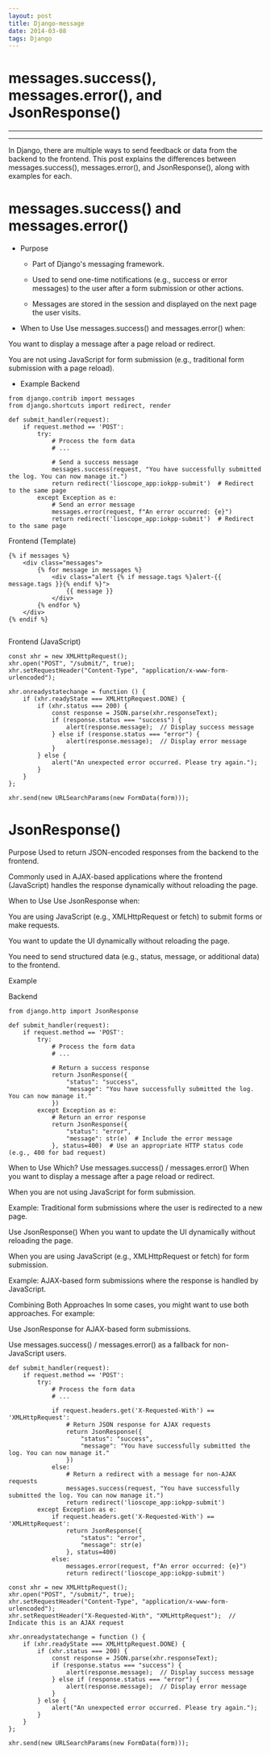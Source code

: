 ```yaml
---
layout: post
title: Django-message
date: 2014-03-08 
tags: Django   
---
```



# messages.success(), messages.error(), and JsonResponse()
___________________________________________________________

--------

In Django, there are multiple ways to send feedback or data from the backend to the frontend. This post explains the differences between messages.success(), messages.error(), and JsonResponse(), along with examples for each.

# messages.success() and messages.error()

* Purpose
    * Part of Django's messaging framework.

    * Used to send one-time notifications (e.g., success or error messages) to the user after a form submission or other actions.

    * Messages are stored in the session and displayed on the next page the user visits.

* When to Use
Use messages.success() and messages.error() when:

You want to display a message after a page reload or redirect.

You are not using JavaScript for form submission (e.g., traditional form submission with a page reload).

* Example
Backend

```
from django.contrib import messages
from django.shortcuts import redirect, render

def submit_handler(request):
    if request.method == 'POST':
        try:
            # Process the form data
            # ...

            # Send a success message
            messages.success(request, "You have successfully submitted the log. You can now manage it.")
            return redirect('lioscope_app:iokpp-submit')  # Redirect to the same page
        except Exception as e:
            # Send an error message
            messages.error(request, f"An error occurred: {e}")
            return redirect('lioscope_app:iokpp-submit')  # Redirect to the same page
```
Frontend (Template)
```
{% if messages %}
    <div class="messages">
        {% for message in messages %}
            <div class="alert {% if message.tags %}alert-{{ message.tags }}{% endif %}">
                {{ message }}
            </div>
        {% endfor %}
    </div>
{% endif %}


```  
Frontend (JavaScript)


```
const xhr = new XMLHttpRequest();
xhr.open("POST", "/submit/", true);
xhr.setRequestHeader("Content-Type", "application/x-www-form-urlencoded");

xhr.onreadystatechange = function () {
    if (xhr.readyState === XMLHttpRequest.DONE) {
        if (xhr.status === 200) {
            const response = JSON.parse(xhr.responseText);
            if (response.status === "success") {
                alert(response.message);  // Display success message
            } else if (response.status === "error") {
                alert(response.message);  // Display error message
            }
        } else {
            alert("An unexpected error occurred. Please try again.");
        }
    }
};

xhr.send(new URLSearchParams(new FormData(form)));

```





# JsonResponse()

Purpose
Used to return JSON-encoded responses from the backend to the frontend.

Commonly used in AJAX-based applications where the frontend (JavaScript) handles the response dynamically without reloading the page.

When to Use
Use JsonResponse when:

You are using JavaScript (e.g., XMLHttpRequest or fetch) to submit forms or make requests.

You want to update the UI dynamically without reloading the page.

You need to send structured data (e.g., status, message, or additional data) to the frontend.

Example


Backend

```
from django.http import JsonResponse

def submit_handler(request):
    if request.method == 'POST':
        try:
            # Process the form data
            # ...

            # Return a success response
            return JsonResponse({
                "status": "success",
                "message": "You have successfully submitted the log. You can now manage it."
            })
        except Exception as e:
            # Return an error response
            return JsonResponse({
                "status": "error",
                "message": str(e)  # Include the error message
            }, status=400)  # Use an appropriate HTTP status code (e.g., 400 for bad request)
```


When to Use Which?
Use messages.success() / messages.error()
When you want to display a message after a page reload or redirect.

When you are not using JavaScript for form submission.

Example: Traditional form submissions where the user is redirected to a new page.

Use JsonResponse()
When you want to update the UI dynamically without reloading the page.

When you are using JavaScript (e.g., XMLHttpRequest or fetch) for form submission.

Example: AJAX-based form submissions where the response is handled by JavaScript.

Combining Both Approaches
In some cases, you might want to use both approaches. For example:

Use JsonResponse for AJAX-based form submissions.

Use messages.success() / messages.error() as a fallback for non-JavaScript users.


```
def submit_handler(request):
    if request.method == 'POST':
        try:
            # Process the form data
            # ...

            if request.headers.get('X-Requested-With') == 'XMLHttpRequest':
                # Return JSON response for AJAX requests
                return JsonResponse({
                    "status": "success",
                    "message": "You have successfully submitted the log. You can now manage it."
                })
            else:
                # Return a redirect with a message for non-AJAX requests
                messages.success(request, "You have successfully submitted the log. You can now manage it.")
                return redirect('lioscope_app:iokpp-submit')
        except Exception as e:
            if request.headers.get('X-Requested-With') == 'XMLHttpRequest':
                return JsonResponse({
                    "status": "error",
                    "message": str(e)
                }, status=400)
            else:
                messages.error(request, f"An error occurred: {e}")
                return redirect('lioscope_app:iokpp-submit')

```


```
const xhr = new XMLHttpRequest();
xhr.open("POST", "/submit/", true);
xhr.setRequestHeader("Content-Type", "application/x-www-form-urlencoded");
xhr.setRequestHeader("X-Requested-With", "XMLHttpRequest");  // Indicate this is an AJAX request

xhr.onreadystatechange = function () {
    if (xhr.readyState === XMLHttpRequest.DONE) {
        if (xhr.status === 200) {
            const response = JSON.parse(xhr.responseText);
            if (response.status === "success") {
                alert(response.message);  // Display success message
            } else if (response.status === "error") {
                alert(response.message);  // Display error message
            }
        } else {
            alert("An unexpected error occurred. Please try again.");
        }
    }
};

xhr.send(new URLSearchParams(new FormData(form)));


```

